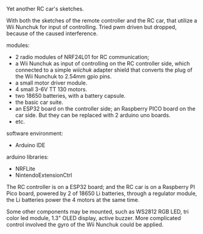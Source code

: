 Yet another RC car's sketches.

With both the sketches of the remote controller and the RC car, that utilize a Wii Nunchuk for input of controlling.
Tried pwm driven but dropped, because of the caused interference.

modules:
- 2 radio modules of NRF24L01 for RC communication;
- a Wii Nunchuk as input of controlling on the RC controller side, which connected to a simple _wiichuk_ adapter shield that converts the plug of the Wii Nunchuk to 2.54mm gpio pins.
- a small motor driver module.
- 4 small 3-6V TT 130 motors.
- two 18650 batteries, with a battery capsule.
- the basic car suite.
- an ESP32 board on the controller side; an Raspberry PICO board on the car side. But they can be replaced with 2 arduino uno boards.
- etc.

software environment:
- Arduino IDE

arduino libraries:
- NRFLite
- NintendoExtensionCtrl

The RC controller is on a ESP32 board; and the RC car is on a Raspberry PI Pico board, powered by 2 of 18650 Li batteries, through a regulator module, the Li batteries power the 4 motors at the same time.

Some other components may be mounted, such as WS2812 RGB LED, tri color led module, 1.3" OLED display, active buzzer. More complicated control involved the gyro of the Wii Nunchuk could be applied.
